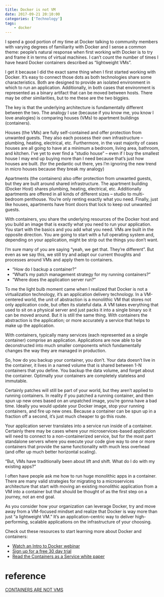 ```yaml
---
title: Docker is not VM
date: 2017-09-21 20:10:00
categories: ['Technology']
tags:
    - docker
---
```


I spend a good portion of my time at Docker talking to community members with varying degrees of familiarity with Docker and I sense a common theme: people’s natural response when first working with Docker is to try and frame it in terms of virtual machines. I can’t count the number of times I have heard Docker containers described as “lightweight VMs”.

I get it because I did the exact same thing when I first started working with Docker. It’s easy to connect those dots as both technologies share some characteristics. Both are designed to provide an isolated environment in which to run an application. Additionally, in both cases that environment is represented as a binary artifact that can be moved between hosts. There may be other similarities, but to me these are the two biggies.


The key is that the underlying architecture is fundamentally different between the two. The analogy I use (because if you know me, you know I love analogies) is comparing houses (VMs) to apartment buildings (containers).

Houses (the VMs) are fully self-contained and offer protection from unwanted guests. They also each possess their own infrastructure – plumbing, heating, electrical, etc. Furthermore, in the vast majority of cases houses are all going to have at a minimum a bedroom, living area, bathroom, and kitchen. I’ve yet to ever find a “studio house” – even if I buy the smallest house I may end up buying more than I need because that’s just how houses are built.  (for the pedantic out there, yes I’m ignoring the new trend in micro houses because they break my analogy)

Apartments (the containers) also offer protection from unwanted guests, but they are built around shared infrastructure. The apartment building (Docker Host) shares plumbing, heating, electrical, etc. Additionally apartments are offered in all kinds of different sizes – studio to multi-bedroom penthouse. You’re only renting exactly what you need. Finally, just like houses, apartments have front doors that lock to keep out unwanted guests.

With containers, you share the underlying resources of the Docker host and you build an image that is exactly what you need to run your application. You start with the basics and you add what you need. VMs are built in the opposite direction. You are going to start with a full operating system and, depending on your application, might be strip out the things you don’t want.

I’m sure many of you are saying “yeah, we get that. They’re different”. But even as we say this, we still try and adapt our current thoughts and processes around VMs and apply them to containers.

- “How do I backup a container?”
- “What’s my patch management strategy for my running containers?”
- “Where does the application server run?”

To me the light bulb moment came when I realized that Docker is not a virtualization technology, it’s an application delivery technology. In a VM-centered world, the unit of abstraction is a monolithic VM that stores not only application code, but often its stateful data. A VM takes everything that used to sit on a physical server and just packs it into a single binary so it can be moved around.  But it is still the same thing.  With containers the abstraction is the application; or more accurately a service that helps to make up the application.

With containers, typically many services (each represented as a single container) comprise an application. Applications are now able to be deconstructed into much smaller components which fundamentally changes the way they are managed in production.

So, how do you backup your container, you don’t. Your data doesn’t live in the container, it lives in a named volume that is shared between 1-N containers that you define. You backup the data volume, and forget about the container. Optimally your containers are completely stateless and immutable.

Certainly patches will still be part of your world, but they aren’t applied to running containers. In reality if you patched a running container, and then spun up new ones based on an unpatched image, you’re gonna have a bad time. Ideally you would update your Docker image, stop your running containers, and fire up new ones. Because a container can be spun up in a fraction off a second, it’s just much cheaper to go this route.

Your application server translates into a service run inside of a container. Certainly there may be cases where your microservices-based application will need to connect to a non-containerized service, but for the most part standalone servers where you execute your code give way to one or more containers that provide the same functionality with much less overhead (and offer up much better horizontal scaling).

“But, VMs have traditionally been about lift and shift. What do I do with my existing apps?”

I often have people ask me how to run huge monolithic apps in a container. There are many valid strategies for migrating to a microservices architecture that start with moving an existing monolithic application from a VM into a container but that should be thought of as the first step on a journey, not an end goal.

As you consider how your organization can leverage Docker, try and move away from a VM-focused mindset and realize that Docker is way more than just “a lightweight VM.” It’s an application-centric way to  deliver high-performing, scalable applications on the infrastructure of your choosing.

Check out these resources to start learning more about Docker and containers:

- [Watch an Intro to Docker webinar](https://docker.wistia.com/medias/fqwm0x9tgz)
- [Sign up for a free 30 day trial](https://hub.docker.com/enterprise/trial/)
- [Read the Containers as a Service white paper](http://www.docker.com/sites/default/files/caaSwhitepaper_V6_0.pdf)

# reference
[CONTAINERS ARE NOT VMS](https://blog.docker.com/2016/03/containers-are-not-vms/)
